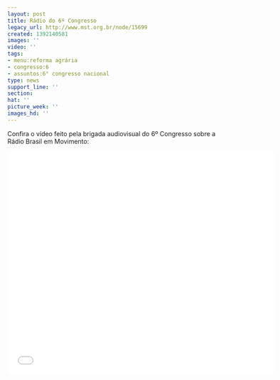 ```yaml
---
layout: post
title: Rádio do 6º Congresso
legacy_url: http://www.mst.org.br/node/15699
created: 1392140581
images: ''
video: ''
tags:
- menu:reforma agrária
- congresso:6
- assuntos:6° congresso nacional
type: news
support_line: ''
section: 
hat: ''
picture_week: ''
images_hd: ''
---
```

<p>Confira o vídeo feito pela brigada audiovisual do 6º Congresso sobre a Rádio Brasil em Movimento:</p> <p><iframe src="//www.youtube.com/embed/NQAeTUxNy-E" allowfullscreen="" height="500" width="600" frameborder="0"></iframe></p>
